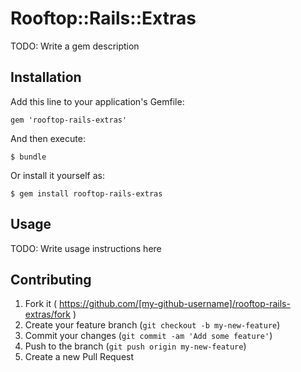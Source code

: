 # Rooftop::Rails::Extras

TODO: Write a gem description

## Installation

Add this line to your application's Gemfile:

    gem 'rooftop-rails-extras'

And then execute:

    $ bundle

Or install it yourself as:

    $ gem install rooftop-rails-extras

## Usage

TODO: Write usage instructions here

## Contributing

1. Fork it ( https://github.com/[my-github-username]/rooftop-rails-extras/fork )
2. Create your feature branch (`git checkout -b my-new-feature`)
3. Commit your changes (`git commit -am 'Add some feature'`)
4. Push to the branch (`git push origin my-new-feature`)
5. Create a new Pull Request
